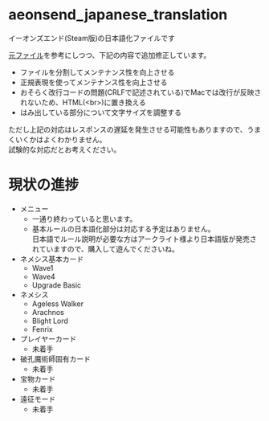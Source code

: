 # aeonsend_japanese_translation
イーオンズエンド(Steam版)の日本語化ファイルです

[元ファイル](https://note.com/suraimuman1/n/n7320f6dd44aa)を参考にしつつ、下記の内容で追加修正しています。
- ファイルを分割してメンテナンス性を向上させる
- 正規表現を使ってメンテナンス性を向上させる
- おそらく改行コードの問題(CRLFで記述されている)でMacでは改行が反映されないため、HTML(\<br>)に置き換える
- はみ出している部分について文字サイズを調整する

ただし上記の対応はレスポンスの遅延を発生させる可能性もありますので、うまくいくかはよくわかりません。  
試験的な対応だとお考えください。

# 現状の進捗
- メニュー
  - 一通り終わっていると思います。
  - 基本ルールの日本語化部分は対応する予定はありません。  
日本語でルール説明が必要な方はアークライト様より日本語版が発売されていますので、購入して遊んでくださいね。
- ネメシス基本カード
  - Wave1
  - Wave4
  - Upgrade Basic
- ネメシス
  - Ageless Walker
  - Arachnos
  - Blight Lord
  - Fenrix
 - プレイヤーカード
   - 未着手
 - 破孔魔術師固有カード
   - 未着手
 - 宝物カード
   - 未着手
 - 遠征モード
   - 未着手
